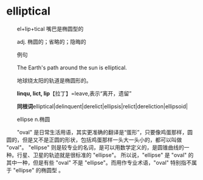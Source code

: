 # elliptical

　　el+lip+tical 嘴巴是椭圆型的

　　adj. 椭圆的；省略的；隐晦的

　　例句

　　The Earth's path around the sun is elliptical.

　　地球绕太阳的轨道是椭圆形的。

　　**linqu, lict, lip**【拉丁】=leave,表示“离开，遗留”

　　**同根词**elliptical\|delinquent\|derelict\|ellipsis\|relict\|dereliction\|ellipsoid\|

　　ellipse n.椭圆

　　"oval" 是日常生活用语，其实更准确的翻译是“蛋形”，只要像鸡蛋那样，圆圆的，但是又不是正圆的形状，包括鸡蛋那样一头大一头小的，都可以叫做 "oval"。 "ellipse" 则是较专业的名词，是可以用数学定义的，是圆锥曲线的一种。行星、卫星的轨迹就是很标准的 "ellipse"。 所以说，"ellipse" 是 "oval" 的其中一种，但是有些 "oval" 不是 "ellipse"。而用作专业术语，"oval" 特别指不属于 "ellipse" 的椭圆型 。
